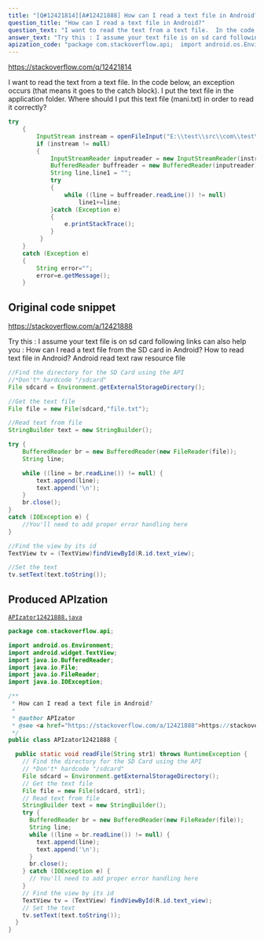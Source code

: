 ```yaml
---
title: "[Q#12421814][A#12421888] How can I read a text file in Android?"
question_title: "How can I read a text file in Android?"
question_text: "I want to read the text from a text file.  In the code below, an exception occurs (that means it goes to the catch block).  I put the text file in the application folder.  Where should I put this text file (mani.txt) in order to read it correctly?"
answer_text: "Try this : I assume your text file is on sd card following links can also help you : How can I read a text file from the SD card in Android? How to read text file in Android? Android read text raw resource file"
apization_code: "package com.stackoverflow.api;  import android.os.Environment; import android.widget.TextView; import java.io.BufferedReader; import java.io.File; import java.io.FileReader; import java.io.IOException;  /**  * How can I read a text file in Android?  *  * @author APIzator  * @see <a href=\"https://stackoverflow.com/a/12421888\">https://stackoverflow.com/a/12421888</a>  */ public class APIzator12421888 {    public static void readFile(String str1) throws RuntimeException {     // Find the directory for the SD Card using the API     // *Don't* hardcode \"/sdcard\"     File sdcard = Environment.getExternalStorageDirectory();     // Get the text file     File file = new File(sdcard, str1);     // Read text from file     StringBuilder text = new StringBuilder();     try {       BufferedReader br = new BufferedReader(new FileReader(file));       String line;       while ((line = br.readLine()) != null) {         text.append(line);         text.append('\\n');       }       br.close();     } catch (IOException e) {       // You'll need to add proper error handling here     }     // Find the view by its id     TextView tv = (TextView) findViewById(R.id.text_view);     // Set the text     tv.setText(text.toString());   } }"
---
```


https://stackoverflow.com/q/12421814

I want to read the text from a text file.  In the code below, an exception occurs (that means it goes to the catch block).  I put the text file in the application folder.  Where should I put this text file (mani.txt) in order to read it correctly?


```java
try
    {
        InputStream instream = openFileInput("E:\\test\\src\\com\\test\\mani.txt"); 
        if (instream != null)
        {
            InputStreamReader inputreader = new InputStreamReader(instream); 
            BufferedReader buffreader = new BufferedReader(inputreader); 
            String line,line1 = "";
            try
            {
                while ((line = buffreader.readLine()) != null)
                    line1+=line;
            }catch (Exception e) 
            {
                e.printStackTrace();
            }
         }
    }
    catch (Exception e) 
    {
        String error="";
        error=e.getMessage();
    }
```


## Original code snippet

https://stackoverflow.com/a/12421888

Try this :
I assume your text file is on sd card
following links can also help you :
How can I read a text file from the SD card in Android?
How to read text file in Android?
Android read text raw resource file

```java
//Find the directory for the SD Card using the API
//*Don't* hardcode "/sdcard"
File sdcard = Environment.getExternalStorageDirectory();

//Get the text file
File file = new File(sdcard,"file.txt");

//Read text from file
StringBuilder text = new StringBuilder();

try {
    BufferedReader br = new BufferedReader(new FileReader(file));
    String line;

    while ((line = br.readLine()) != null) {
        text.append(line);
        text.append('\n');
    }
    br.close();
}
catch (IOException e) {
    //You'll need to add proper error handling here
}

//Find the view by its id
TextView tv = (TextView)findViewById(R.id.text_view);

//Set the text
tv.setText(text.toString());
```

## Produced APIzation

[`APIzator12421888.java`](https://github.com/pasqualesalza/apization-temp-data/raw/master/apizations/java/APIzator12421888.java)

```java
package com.stackoverflow.api;

import android.os.Environment;
import android.widget.TextView;
import java.io.BufferedReader;
import java.io.File;
import java.io.FileReader;
import java.io.IOException;

/**
 * How can I read a text file in Android?
 *
 * @author APIzator
 * @see <a href="https://stackoverflow.com/a/12421888">https://stackoverflow.com/a/12421888</a>
 */
public class APIzator12421888 {

  public static void readFile(String str1) throws RuntimeException {
    // Find the directory for the SD Card using the API
    // *Don't* hardcode "/sdcard"
    File sdcard = Environment.getExternalStorageDirectory();
    // Get the text file
    File file = new File(sdcard, str1);
    // Read text from file
    StringBuilder text = new StringBuilder();
    try {
      BufferedReader br = new BufferedReader(new FileReader(file));
      String line;
      while ((line = br.readLine()) != null) {
        text.append(line);
        text.append('\n');
      }
      br.close();
    } catch (IOException e) {
      // You'll need to add proper error handling here
    }
    // Find the view by its id
    TextView tv = (TextView) findViewById(R.id.text_view);
    // Set the text
    tv.setText(text.toString());
  }
}

```